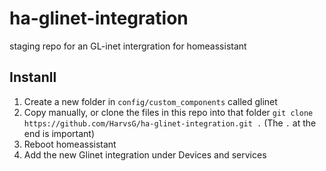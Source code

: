 # ha-glinet-integration
staging repo for an GL-inet intergration for homeassistant

## Instanll
1. Create a new folder in `config/custom_components` called glinet
2. Copy manually, or clone the files in this repo into that folder `git clone https://github.com/HarvsG/ha-glinet-integration.git .` (The `.` at the end is important)
3. Reboot homeassistant
4. Add the new Glinet integration under Devices and services
